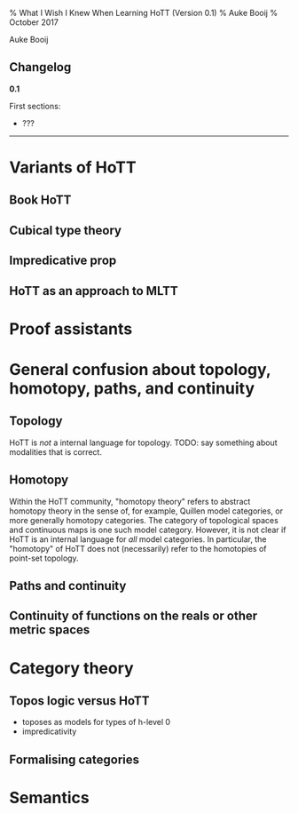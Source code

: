 % What I Wish I Knew When Learning HoTT (Version 0.1)
% Auke Booij
% October 2017

Auke Booij

Changelog
---------

**0.1**

First sections:

* ???

<hr/>

Variants of HoTT
===

Book HoTT
---

Cubical type theory
---

Impredicative prop
---

HoTT as an approach to MLTT
---

Proof assistants
===

General confusion about topology, homotopy, paths, and continuity
===

Topology
---

HoTT is *not* a internal language for topology.  TODO: say something
about modalities that is correct.

Homotopy
---

Within the HoTT community, "homotopy theory" refers to abstract
homotopy theory in the sense of, for example, Quillen model
categories, or more generally homotopy categories.  The category of
topological spaces and continuous maps is one such model category.
However, it is not clear if HoTT is an internal language for *all*
model categories.  In particular, the "homotopy" of HoTT does not
(necessarily) refer to the homotopies of point-set topology.

Paths and continuity
---

Continuity of functions on the reals or other metric spaces
---

Category theory
===

Topos logic versus HoTT
---

* toposes as models for types of h-level 0
* impredicativity

Formalising categories
---

Semantics
===

